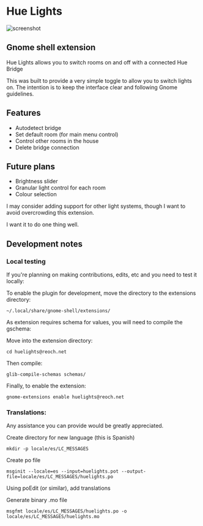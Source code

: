 # Hue Lights
![screenshot](https://github.com/liamreoch/gnome-shell-extensions-hue-lights/blob/main/screenshots/settings.png)

## Gnome shell extension
Hue Lights allows you to switch rooms on and off with a connected Hue Bridge

This was built to provide a very simple toggle to allow you to switch lights on.
The intention is to keep the interface clear and following Gnome guidelines.

## Features
- Autodetect bridge
- Set default room (for main menu control)
- Control other rooms in the house
- Delete bridge connection

## Future plans
- Brightness slider
- Granular light control for each room
- Colour selection

I may consider adding support for other light systems, though I want to avoid overcrowding this extension.

I want it to do one thing well.

## Development notes

### Local testing
If you're planning on making contributions, edits, etc and you need to test it locally:

To enable the plugin for development, move the directory to the extensions directory:

`~/.local/share/gnome-shell/extensions/`

As extension requires schema for values, you will need to compile the gschema: 

Move into the extension directory:

`cd huelights@reoch.net`

Then compile:

`glib-compile-schemas schemas/`

Finally, to enable the extension:

`gnome-extensions enable huelights@reoch.net`

### Translations:

Any assistance you can provide would be greatly appreciated.

Create directory for new language (this is Spanish)

`mkdir -p locale/es/LC_MESSAGES`

Create po file

`msginit --locale=es --input=huelights.pot --output-file=locale/es/LC_MESSAGES/huelights.po`

Using poEdit (or similar), add translations

Generate binary .mo file

`msgfmt locale/es/LC_MESSAGES/huelights.po -o locale/es/LC_MESSAGES/huelights.mo`
